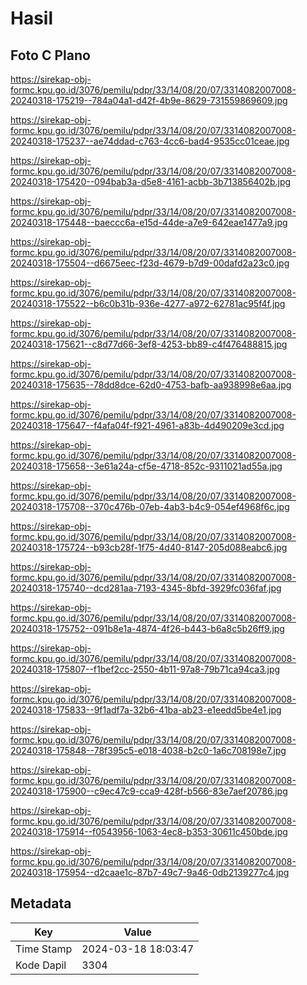 # Hasil

## Foto C Plano

https://sirekap-obj-formc.kpu.go.id/3076/pemilu/pdpr/33/14/08/20/07/3314082007008-20240318-175219--784a04a1-d42f-4b9e-8629-731559869609.jpg

https://sirekap-obj-formc.kpu.go.id/3076/pemilu/pdpr/33/14/08/20/07/3314082007008-20240318-175237--ae74ddad-c763-4cc6-bad4-9535cc01ceae.jpg

https://sirekap-obj-formc.kpu.go.id/3076/pemilu/pdpr/33/14/08/20/07/3314082007008-20240318-175420--094bab3a-d5e8-4161-acbb-3b713856402b.jpg

https://sirekap-obj-formc.kpu.go.id/3076/pemilu/pdpr/33/14/08/20/07/3314082007008-20240318-175448--baeccc6a-e15d-44de-a7e9-642eae1477a9.jpg

https://sirekap-obj-formc.kpu.go.id/3076/pemilu/pdpr/33/14/08/20/07/3314082007008-20240318-175504--d6675eec-f23d-4679-b7d9-00dafd2a23c0.jpg

https://sirekap-obj-formc.kpu.go.id/3076/pemilu/pdpr/33/14/08/20/07/3314082007008-20240318-175522--b6c0b31b-936e-4277-a972-62781ac95f4f.jpg

https://sirekap-obj-formc.kpu.go.id/3076/pemilu/pdpr/33/14/08/20/07/3314082007008-20240318-175621--c8d77d66-3ef8-4253-bb89-c4f476488815.jpg

https://sirekap-obj-formc.kpu.go.id/3076/pemilu/pdpr/33/14/08/20/07/3314082007008-20240318-175635--78dd8dce-62d0-4753-bafb-aa938998e6aa.jpg

https://sirekap-obj-formc.kpu.go.id/3076/pemilu/pdpr/33/14/08/20/07/3314082007008-20240318-175647--f4afa04f-f921-4961-a83b-4d490209e3cd.jpg

https://sirekap-obj-formc.kpu.go.id/3076/pemilu/pdpr/33/14/08/20/07/3314082007008-20240318-175658--3e61a24a-cf5e-4718-852c-9311021ad55a.jpg

https://sirekap-obj-formc.kpu.go.id/3076/pemilu/pdpr/33/14/08/20/07/3314082007008-20240318-175708--370c476b-07eb-4ab3-b4c9-054ef4968f6c.jpg

https://sirekap-obj-formc.kpu.go.id/3076/pemilu/pdpr/33/14/08/20/07/3314082007008-20240318-175724--b93cb28f-1f75-4d40-8147-205d088eabc6.jpg

https://sirekap-obj-formc.kpu.go.id/3076/pemilu/pdpr/33/14/08/20/07/3314082007008-20240318-175740--dcd281aa-7193-4345-8bfd-3929fc036faf.jpg

https://sirekap-obj-formc.kpu.go.id/3076/pemilu/pdpr/33/14/08/20/07/3314082007008-20240318-175752--091b8e1a-4874-4f26-b443-b6a8c5b26ff9.jpg

https://sirekap-obj-formc.kpu.go.id/3076/pemilu/pdpr/33/14/08/20/07/3314082007008-20240318-175807--f1bef2cc-2550-4b11-97a8-79b71ca94ca3.jpg

https://sirekap-obj-formc.kpu.go.id/3076/pemilu/pdpr/33/14/08/20/07/3314082007008-20240318-175833--9f1adf7a-32b6-41ba-ab23-e1eedd5be4e1.jpg

https://sirekap-obj-formc.kpu.go.id/3076/pemilu/pdpr/33/14/08/20/07/3314082007008-20240318-175848--78f395c5-e018-4038-b2c0-1a6c708198e7.jpg

https://sirekap-obj-formc.kpu.go.id/3076/pemilu/pdpr/33/14/08/20/07/3314082007008-20240318-175900--c9ec47c9-cca9-428f-b566-83e7aef20786.jpg

https://sirekap-obj-formc.kpu.go.id/3076/pemilu/pdpr/33/14/08/20/07/3314082007008-20240318-175914--f0543956-1063-4ec8-b353-30611c450bde.jpg

https://sirekap-obj-formc.kpu.go.id/3076/pemilu/pdpr/33/14/08/20/07/3314082007008-20240318-175954--d2caae1c-87b7-49c7-9a46-0db2139277c4.jpg


## Metadata

| Key        | Value               |
| ---------- | ------------------- |
| Time Stamp | 2024-03-18 18:03:47 |
| Kode Dapil | 3304                |



